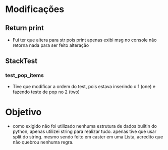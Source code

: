 # Modificações
## Return print
- Fui ter que altera para str
pois print apenas exibi msg no console não retorna nada para ser feito alteração

## StackTest
### test_pop_items
- Tive que modificar a ordem do test, pois estava inserindo o 1 (one) e fazendo teste de pop no 2 (two)

# Objetivo
- como exigido não foi utilizado nenhuma estrutura de dados builtin do python, apenas utilizei string para realizar tudo. apenas tive que usar split do string. mesmo sendo feito em caster em uma Lista, acredito que não quebrou nenhuma regra.

